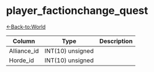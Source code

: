 # player_factionchange_quest

[<-Back-to:World](database-world.md)

Column | Type | Description
--- | --- | ---
Alliance_id | INT(10) unsigned | 
Horde_id | INT(10) unsigned | 

